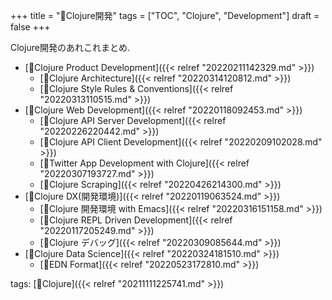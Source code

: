 +++
title = "📂Clojure開発"
tags = ["TOC", "Clojure", "Development"]
draft = false
+++

Clojure開発のあれこれまとめ.

-   [📝Clojure Product Development]({{< relref "20220211142329.md" >}})
    -   [📝Clojure Architecture]({{< relref "20220314120812.md" >}})
    -   [📝Clojure Style Rules & Conventions]({{< relref "20220313110515.md" >}})
-   [📝Clojure Web Development]({{< relref "20220118092453.md" >}})
    -   [📝Clojure API Server Development]({{< relref "20220226220442.md" >}})
    -   [📝Clojure API Client Development]({{< relref "20220209102028.md" >}})
    -   [📝Twitter App Development with Clojure]({{< relref "20220307193727.md" >}})
    -   [📝Clojure Scraping]({{< relref "20220426214300.md" >}})
-   [📝Clojure DX(開発環境)]({{< relref "20220119063524.md" >}})
    -   [📝Clojure 開発環境 with Emacs]({{< relref "20220316151158.md" >}})
    -   [📝Clojure REPL Driven Development]({{< relref "20220117205249.md" >}})
    -   [📝Clojure デバッグ]({{< relref "20220309085644.md" >}})
-   [📝Clojure Data Science]({{< relref "20220324181510.md" >}})
    -   [📝EDN Format]({{< relref "20220523172810.md" >}})

tags: [🔖Clojure]({{< relref "20211111225741.md" >}})
